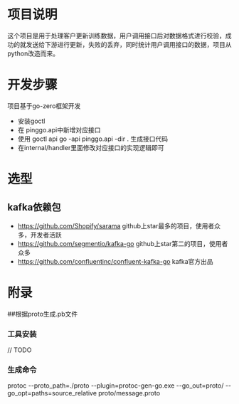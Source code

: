 # 项目说明
这个项目是用于处理客户更新训练数据，用户调用接口后对数据格式进行校验，成功的就发送给下游进行更新，失败的丢弃，同时统计用户调用接口的数据，项目从python改造而来。

# 开发步骤
项目基于go-zero框架开发
- 安装goctl
- 在 pinggo.api中新增对应接口
- 使用 goctl api go -api pinggo.api -dir . 生成接口代码
- 在internal/handler里面修改对应接口的实现逻辑即可

# 选型
## kafka依赖包
- https://github.com/Shopify/sarama
  github上star最多的项目，使用者众多，开发者活跃
- https://github.com/segmentio/kafka-go
  github上star第二的项目，使用者众多
- https://github.com/confluentinc/confluent-kafka-go
  kafka官方出品


# 附录
##根据proto生成.pb文件
### 工具安装
// TODO
### 生成命令
protoc --proto_path=./proto --plugin=protoc-gen-go.exe --go_out=proto/ --go_opt=paths=source_relative proto/message.proto





